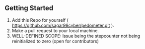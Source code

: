 ## Getting Started
1. Add this Repo for yourself ( https://github.com/sagar98cyber/pedometer.git ).
2. Make a pull request to your local machine. 
3. WELL-DEFINED SCOPE: Issue being the stepcounter not being reinitialized to zero (open for contributors)
